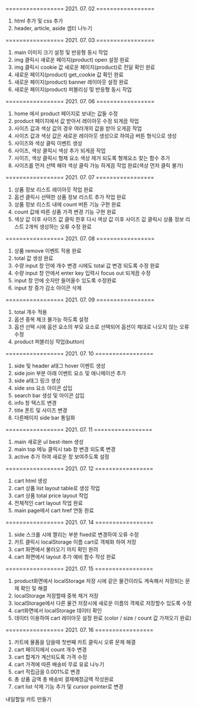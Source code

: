 ================= 2021. 07. 02  =================
1. html 추가 및 css 추가
2. header, article, aside 셉터 나누기

================= 2021. 07. 03  =================
1. main 이미지 크기 설정 및 반응형 동시 작업
2. img 클릭시 새로운 페이지(product) open 설정 완료
3. img 클릭시 cookie 값 새로운 페이지(product)로 전달 확인 완료
4. 새로운 페이지(product) get_cookie 값 확인 완료
5. 새로운 페이지(product) banner 레이아웃 설정 완료
6. 새로운 페이지(product) 퍼블리싱 및 반응형 동시 작업

================= 2021. 07. 06  =================
1. home 에서 product 페이지로 보내는 값들 수정
2. product 페이지에서 값 받아서 레이아웃 수정 되게끔 작업
3. 사이즈 값과 색상 값의 경우 여러개의 값을 받아 오게끔 작업
4. 사이즈 값과 색상 값은 새로운 레이아웃 생성으로 하여금 버튼 형식으로 생성
5. 사이즈와 색상 클릭 이벤트 생성
6. 사이즈, 색상 클릭시 색상 추가 되게끔 작업
7. 사이즈, 색상 클릭시 형제 요소 색상 제거 되도록 형제요소 찾는 함수 추가
8. 사이즈를 먼저 선택 해야 색상 클릭 가능 하게끔 작업 완료(색상 먼저 클릭 불가)

================= 2021. 07. 07  =================
1. 상품 정보 리스트 레이아웃 작업 완료
2. 옵션 클릭시 선택한 상품 정보 리스트 추가 작업 완료
3. 상품 정보 리스트 내에 count 버튼 기능 구현 완료
4. count 값에 따른 상품 가격 변경 기능 구현 완료
5. 색상 값 이후 사이즈 값 클릭 한후 다시 색상 값 이후 사이즈 값 클릭시 상품 정보 리스트 2개씩 생성하는 오류 수정 완료

================= 2021. 07. 08  =================
1. 상품 remove 이벤트 적용 완료
2. total 값 생성 완료
3. 수량 input 창 안에 개수 변경 시에도 total 값 변경 되도록 수정 완료
4. 수량 input 창 안에서 enter key 입력시 focus out 되게끔 수정
5. input 창 안에 숫자만 들어올수 있도록 수정완료
6. input 창 증가 감소 아이콘 삭제

================= 2021. 07. 09  =================
1. total 개수 적용
2. 옵션 중복 체크 불가능 하도록 설정
3. 옵션 선택 시에 옵션 요소의 부모 요소로 선택되어 옵션이 제대로 나오지 않는 오류 수정
4. product 퍼블리싱 작업(button)

================= 2021. 07. 10  =================
1. side 및 header a태그 hover 이벤트 생성
2. side join 부분 아래 이벤트 요소 및 애니메이션 추가
3. side a태그 링크 생성
4. side sns 요소 아이콘 삽입
5. search bar 생성 및 아이콘 삽입
6. info 창 텍스트 변경
7. title 폰트 및 사이즈 변경
8. 다른페이지 side bar 통일화

================= 2021. 07. 11  =================
1. main 새로운 ul best-item 생성
2. main top 메뉴 클릭시 tab 창 변경 되도록 변경
3. active 추가 하여 새로운 창 보여주도록 설정

================= 2021. 07. 12  =================
1. cart html 생성
2. cart 상품 list layout table로 생성 작업
3. cart 상품 total price layout 작업
4. 전체적인 cart layout 작업 완료
5. main page에서 cart href 연동 완료

================= 2021. 07. 14  =================
1. side 스크롤 시에 짤리는 부분 fixed로 변경하여 오류 수정
2. 카트 클릭시 localStorage 이름 cart로 객체화 하여 저장
3. cart 화면에서 불러오기 까지 확인 완려
4. cart 화면에서 layout 추가 예비 함수 작성 완료

================= 2021. 07. 15  =================
1. product화면에서 localStorage 저장 시에 같은 물건이라도 계속해서 저장되는 문제 확인 및 해결
2. localStorage 저장할때 중복 제거 저장
3. localStorage에서 다른 물건 저장시에 새로운 이름의 객체로 저장할수 있도록 수정
4. cart화면에서 localStorage 데이터 확인
5. 데이터 이용하여 cart 레이아웃 설정 완료 (color / size / count 값 가져오기 완료)

================= 2021. 07. 16  =================
1. 카트에 물품을 담을때 첫번째 카트 클릭시 오류 문제 해결
2. cart 페이지에서 count 개수 변경
3. cart 합계가 계산되도록 가격 수정
4. cart 가격에 따른 배송비 무료 유료 나누기
5. cart 적립금을 0.001%로 변경
6. 총 상품 금액 총 배송비 결제예정금액 작성완료
7. cart list 삭제 기능 추가 및 cursor pointer로 변경

내일할일
카트 만들기